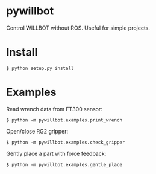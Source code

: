 # pywillbot
Control WILLBOT without ROS. Useful for simple projects.

# Install

    $ python setup.py install


# Examples

Read wrench data from FT300 sensor:

    $ python -m pywillbot.examples.print_wrench
    
Open/close RG2 gripper:

    $ python -m pywillbot.examples.check_gripper
    
Gently place a part with force feedback:
 
    $ python -m pywillbot.examples.gentle_place
